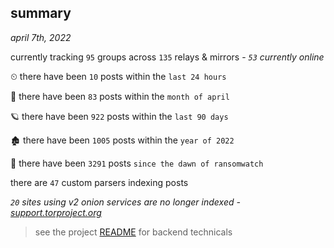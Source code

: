 
## summary
_april 7th, 2022_

currently tracking `95` groups across `135` relays & mirrors - _`53` currently online_

⏲ there have been `10` posts within the `last 24 hours`

🦈 there have been `83` posts within the `month of april`

🪐 there have been `922` posts within the `last 90 days`

🏚 there have been `1005` posts within the `year of 2022`

🦕 there have been `3291` posts `since the dawn of ransomwatch`

there are `47` custom parsers indexing posts

_`20` sites using v2 onion services are no longer indexed - [support.torproject.org](https://support.torproject.org/onionservices/v2-deprecation/)_

> see the project [README](https://github.com/thetanz/ransomwatch#ransomwatch--) for backend technicals
